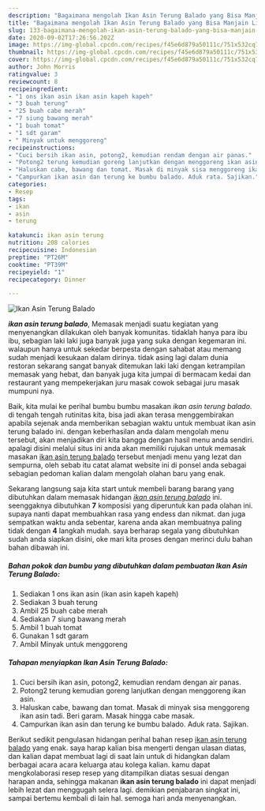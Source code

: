 ```yaml
---
description: "Bagaimana mengolah Ikan Asin Terung Balado yang Bisa Manjain Lidah"
title: "Bagaimana mengolah Ikan Asin Terung Balado yang Bisa Manjain Lidah"
slug: 133-bagaimana-mengolah-ikan-asin-terung-balado-yang-bisa-manjain-lidah
date: 2020-09-02T17:26:56.202Z
image: https://img-global.cpcdn.com/recipes/f45e6d879a50111c/751x532cq70/ikan-asin-terung-balado-foto-resep-utama.jpg
thumbnail: https://img-global.cpcdn.com/recipes/f45e6d879a50111c/751x532cq70/ikan-asin-terung-balado-foto-resep-utama.jpg
cover: https://img-global.cpcdn.com/recipes/f45e6d879a50111c/751x532cq70/ikan-asin-terung-balado-foto-resep-utama.jpg
author: John Morris
ratingvalue: 3
reviewcount: 8
recipeingredient:
- "1 ons ikan asin ikan asin kapeh kapeh"
- "3 buah terung"
- "25 buah cabe merah"
- "7 siung bawang merah"
- "1 buah tomat"
- "1 sdt garam"
- " Minyak untuk menggoreng"
recipeinstructions:
- "Cuci bersih ikan asin, potong2, kemudian rendam dengan air panas."
- "Potong2 terung kemudian goreng lanjutkan dengan menggoreng ikan asin."
- "Haluskan cabe, bawang dan tomat. Masak di minyak sisa menggoreng ikan asin tadi. Beri garam. Masak hingga cabe masak."
- "Campurkan ikan asin dan terung ke bumbu balado. Aduk rata. Sajikan."
categories:
- Resep
tags:
- ikan
- asin
- terung

katakunci: ikan asin terung 
nutrition: 208 calories
recipecuisine: Indonesian
preptime: "PT26M"
cooktime: "PT39M"
recipeyield: "1"
recipecategory: Dinner

---
```



![Ikan Asin Terung Balado](https://img-global.cpcdn.com/recipes/f45e6d879a50111c/751x532cq70/ikan-asin-terung-balado-foto-resep-utama.jpg)

<b><i>ikan asin terung balado</i></b>, Memasak menjadi suatu kegiatan yang menyenangkan dilakukan oleh banyak komunitas. tidaklah hanya para ibu ibu, sebagian laki laki juga banyak juga yang suka dengan kegemaran ini. walaupun hanya untuk sekedar berpesta dengan sahabat atau memang sudah menjadi kesukaan dalam dirinya. tidak asing lagi dalam dunia restoran sekarang sangat banyak ditemukan laki laki dengan ketrampilan memasak yang hebat, dan banyak juga kita jumpai di bermacam kedai dan restaurant yang mempekerjakan juru masak cowok sebagai juru masak mumpuni nya.



Baik, kita mulai ke perihal bumbu bumbu masakan <i>ikan asin terung balado</i>. di tengah tengah rutinitas kita, bisa jadi akan terasa menggembirakan apabila sejenak anda memberikan sebagian waktu untuk membuat ikan asin terung balado ini. dengan keberhasilan anda dalam mengolah menu tersebut, akan menjadikan diri kita bangga dengan hasil menu anda sendiri. apalagi disini melalui situs ini anda akan memiliki rujukan untuk memasak masakan <u>ikan asin terung balado</u> tersebut menjadi menu yang lezat dan sempurna, oleh sebab itu catat alamat website ini di ponsel anda sebagai sebagian pedoman kalian dalam mengolah olahan baru yang enak.


Sekarang langsung saja kita start untuk membeli barang barang yang dibutuhkan dalam memasak hidangan <u><i>ikan asin terung balado</i></u> ini. seenggaknya dibutuhkan <b>7</b> komposisi yang diperuntuk kan pada olahan ini. supaya nanti dapat membuahkan rasa yang endess dan nikmat. dan juga sempatkan waktu anda sebentar, karena anda akan membuatnya paling tidak dengan <b>4</b> langkah mudah. saya berharap segala yang dibutuhkan sudah anda siapkan disini, oke mari kita proses dengan merinci dulu bahan bahan dibawah ini.

<!--inarticleads1-->

##### Bahan pokok dan bumbu yang dibutuhkan dalam pembuatan Ikan Asin Terung Balado:

1. Sediakan 1 ons ikan asin (ikan asin kapeh kapeh)
1. Sediakan 3 buah terung
1. Ambil 25 buah cabe merah
1. Sediakan 7 siung bawang merah
1. Ambil 1 buah tomat
1. Gunakan 1 sdt garam
1. Ambil  Minyak untuk menggoreng




<!--inarticleads2-->

##### Tahapan menyiapkan Ikan Asin Terung Balado:

1. Cuci bersih ikan asin, potong2, kemudian rendam dengan air panas.
1. Potong2 terung kemudian goreng lanjutkan dengan menggoreng ikan asin.
1. Haluskan cabe, bawang dan tomat. Masak di minyak sisa menggoreng ikan asin tadi. Beri garam. Masak hingga cabe masak.
1. Campurkan ikan asin dan terung ke bumbu balado. Aduk rata. Sajikan.




Berikut sedikit pengulasan hidangan perihal bahan resep <u>ikan asin terung balado</u> yang enak. saya harap kalian bisa mengerti dengan ulasan diatas, dan kalian dapat membuat lagi di saat lain untuk di hidangkan dalam berbagai acara acara keluarga atau kolega kalian. kamu dapat mengkolaborasi resep resep yang ditampilkan diatas sesuai dengan harapan anda, sehingga makanan <b>ikan asin terung balado</b> ini dapat menjadi lebih lezat dan menggugah selera lagi. demikian penjabaran singkat ini, sampai bertemu kembali di lain hal. semoga hari anda menyenangkan.
